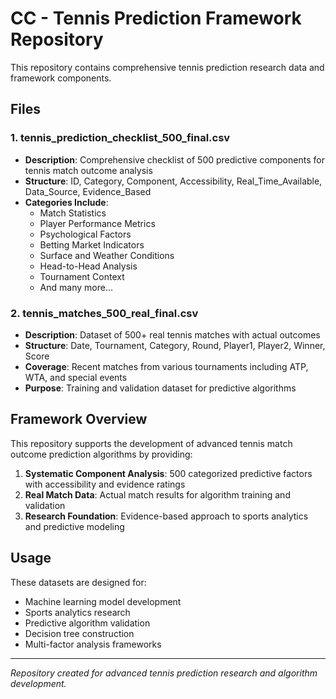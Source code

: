 # CC - Tennis Prediction Framework Repository

This repository contains comprehensive tennis prediction research data and framework components.

## Files

### 1. tennis_prediction_checklist_500_final.csv
- **Description**: Comprehensive checklist of 500 predictive components for tennis match outcome analysis
- **Structure**: ID, Category, Component, Accessibility, Real_Time_Available, Data_Source, Evidence_Based
- **Categories Include**: 
  - Match Statistics
  - Player Performance Metrics
  - Psychological Factors
  - Betting Market Indicators
  - Surface and Weather Conditions
  - Head-to-Head Analysis
  - Tournament Context
  - And many more...

### 2. tennis_matches_500_real_final.csv
- **Description**: Dataset of 500+ real tennis matches with actual outcomes
- **Structure**: Date, Tournament, Category, Round, Player1, Player2, Winner, Score
- **Coverage**: Recent matches from various tournaments including ATP, WTA, and special events
- **Purpose**: Training and validation dataset for predictive algorithms

## Framework Overview

This repository supports the development of advanced tennis match outcome prediction algorithms by providing:

1. **Systematic Component Analysis**: 500 categorized predictive factors with accessibility and evidence ratings
2. **Real Match Data**: Actual match results for algorithm training and validation
3. **Research Foundation**: Evidence-based approach to sports analytics and predictive modeling

## Usage

These datasets are designed for:
- Machine learning model development
- Sports analytics research
- Predictive algorithm validation
- Decision tree construction
- Multi-factor analysis frameworks

---

*Repository created for advanced tennis prediction research and algorithm development.*